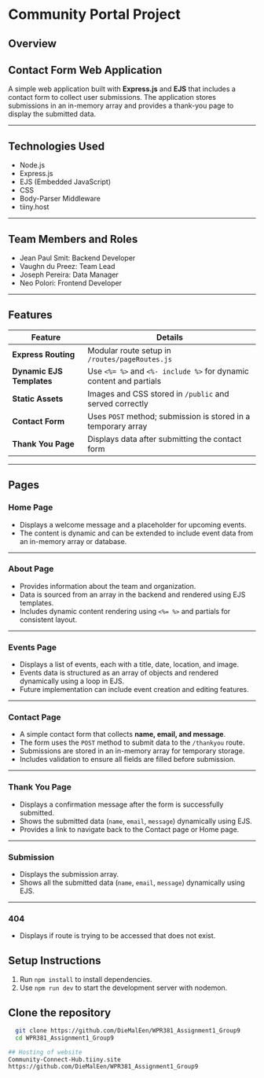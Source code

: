 # Community Portal Project

## Overview

## Contact Form Web Application

A simple web application built with **Express.js** and **EJS** that includes a contact form to collect user submissions. The application stores submissions in an in-memory array and provides a thank-you page to display the submitted data.

---

## Technologies Used

- Node.js
- Express.js
- EJS (Embedded JavaScript)
- CSS
- Body-Parser Middleware
- tiiny.host

---

## Team Members and Roles

- Jean Paul Smit: Backend Developer
- Vaughn du Preez: Team Lead
- Joseph Pereira: Data Manager
- Neo Polori: Frontend Developer

---

## Features

| Feature         | Details                                      |
|-----------------|---------------------------------------------|
| **Express Routing** | Modular route setup in `/routes/pageRoutes.js` |
| **Dynamic EJS Templates** | Use `<%= %>` and `<%- include %>` for dynamic content and partials |
| **Static Assets**  | Images and CSS stored in `/public` and served correctly |
| **Contact Form**   | Uses `POST` method; submission is stored in a temporary array |
| **Thank You Page** | Displays data after submitting the contact form |

---

## Pages

### **Home Page**

- Displays a welcome message and a placeholder for upcoming events.  
- The content is dynamic and can be extended to include event data from an in-memory array or database.  

---

### **About Page**

- Provides information about the team and organization.  
- Data is sourced from an array in the backend and rendered using EJS templates.  
- Includes dynamic content rendering using `<%= %>` and partials for consistent layout.  

---

### **Events Page**

- Displays a list of events, each with a title, date, location, and image.  
- Events data is structured as an array of objects and rendered dynamically using a loop in EJS.  
- Future implementation can include event creation and editing features.  

---

### **Contact Page**

- A simple contact form that collects **name, email, and message**.  
- The form uses the `POST` method to submit data to the `/thankyou` route.  
- Submissions are stored in an in-memory array for temporary storage.  
- Includes validation to ensure all fields are filled before submission.  

---

### **Thank You Page**

- Displays a confirmation message after the form is successfully submitted.  
- Shows the submitted data (`name`, `email`, `message`) dynamically using EJS.  
- Provides a link to navigate back to the Contact page or Home page.

---

### **Submission**

- Displays the submission array.
- Shows all the submitted data (`name`, `email`, `message`) dynamically using EJS.  

---

### **404**

- Displays if route is trying to be accessed that does not exist.

## Setup Instructions

1. Run `npm install` to install dependencies.
2. Use `npm run dev` to start the development server with nodemon.

## Clone the repository

 ```bash
   git clone https://github.com/DieMalEen/WPR381_Assignment1_Group9
   cd WPR381_Assignment1_Group9

## Hosting of website
Community-Connect-Hub.tiiny.site
https://github.com/DieMalEen/WPR381_Assignment1_Group9